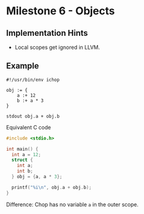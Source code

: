 # Milestone 6 - Objects

## Implementation Hints

* Local scopes get ignored in LLVM.

## Example

```chop
#!/usr/bin/env ichop

obj := {
    a :+ 12
    b :+ a * 3
}

stdout obj.a + obj.b
```

Equivalent C code

```c
#include <stdio.h>

int main() {
  int a = 12;
  struct {
    int a;
    int b;
  } obj = {a, a * 3};

  printf("%i\n", obj.a + obj.b);
}
```

Difference: Chop has no variable `a` in the outer scope.
